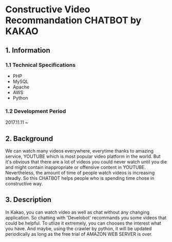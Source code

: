 Constructive Video Recommandation CHATBOT by KAKAO
===================================================




## 1. Information


### 1.1 Technical Specifications
- PHP
- MySQL
- Apache
- AWS
- Python

### 1.2 Development Period
2017.11.11 ~ 


## 2. Background

	
  We can watch many videos everywhere, everytime thanks to amazing service, YOUTUBE which is most popular video platform in the world. But it's obvious that there are a lot of videos you could never watch until you die and might contain inappropriate or offensive content in YOUTUBE. Nevertheless, the amount of time of people watch videos is increasing steadly. So this CHATBOT helps people who is spending time chose in constructive way. 



## 3. Description

  In Kakao, you can watch video as well as chat without any changing application. So chatting with 'Develobot' recommands you some videos that could be helpful. To utlize it extremely, you can chooses the interest what you have. And maybe, using the crawler by python, it will be updated periodically as long as the free trial of AMAZON WEB SERVER is over.




   
